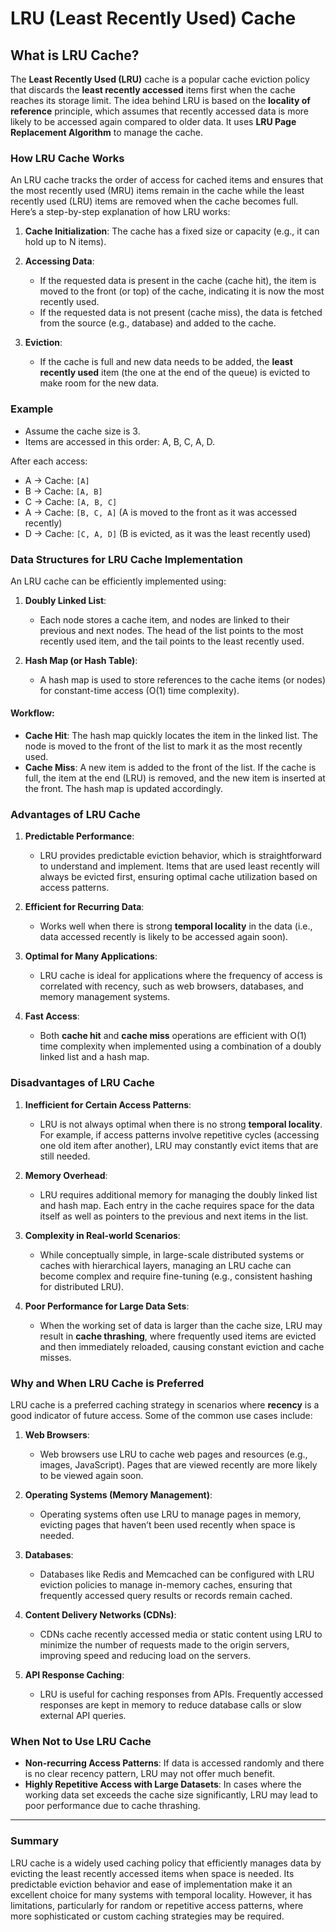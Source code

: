 # LRU (Least Recently Used) Cache

## What is LRU Cache?

The **Least Recently Used (LRU)** cache is a popular cache eviction policy that discards the **least recently accessed** items first when the cache reaches its storage limit. The idea behind LRU is based on the **locality of reference** principle, which assumes that recently accessed data is more likely to be accessed again compared to older data. It uses **LRU Page Replacement Algorithm** to manage the cache.

### How LRU Cache Works

An LRU cache tracks the order of access for cached items and ensures that the most recently used (MRU) items remain in the cache while the least recently used (LRU) items are removed when the cache becomes full. Here’s a step-by-step explanation of how LRU works:

1. **Cache Initialization**:
   The cache has a fixed size or capacity (e.g., it can hold up to N items).

2. **Accessing Data**:
    - If the requested data is present in the cache (cache hit), the item is moved to the front (or top) of the cache, indicating it is now the most recently used.
    - If the requested data is not present (cache miss), the data is fetched from the source (e.g., database) and added to the cache.

3. **Eviction**:
    - If the cache is full and new data needs to be added, the **least recently used** item (the one at the end of the queue) is evicted to make room for the new data.

### Example
- Assume the cache size is 3.
- Items are accessed in this order: A, B, C, A, D.

After each access:
- A -> Cache: `[A]`
- B -> Cache: `[A, B]`
- C -> Cache: `[A, B, C]`
- A -> Cache: `[B, C, A]` (A is moved to the front as it was accessed recently)
- D -> Cache: `[C, A, D]` (B is evicted, as it was the least recently used)

### Data Structures for LRU Cache Implementation

An LRU cache can be efficiently implemented using:
1. **Doubly Linked List**:
    - Each node stores a cache item, and nodes are linked to their previous and next nodes. The head of the list points to the most recently used item, and the tail points to the least recently used.

2. **Hash Map (or Hash Table)**:
    - A hash map is used to store references to the cache items (or nodes) for constant-time access (O(1) time complexity).

#### Workflow:
- **Cache Hit**: The hash map quickly locates the item in the linked list. The node is moved to the front of the list to mark it as the most recently used.
- **Cache Miss**: A new item is added to the front of the list. If the cache is full, the item at the end (LRU) is removed, and the new item is inserted at the front. The hash map is updated accordingly.

### Advantages of LRU Cache

1. **Predictable Performance**:
    - LRU provides predictable eviction behavior, which is straightforward to understand and implement. Items that are used least recently will always be evicted first, ensuring optimal cache utilization based on access patterns.

2. **Efficient for Recurring Data**:
    - Works well when there is strong **temporal locality** in the data (i.e., data accessed recently is likely to be accessed again soon).

3. **Optimal for Many Applications**:
    - LRU cache is ideal for applications where the frequency of access is correlated with recency, such as web browsers, databases, and memory management systems.

4. **Fast Access**:
    - Both **cache hit** and **cache miss** operations are efficient with O(1) time complexity when implemented using a combination of a doubly linked list and a hash map.

### Disadvantages of LRU Cache

1. **Inefficient for Certain Access Patterns**:
    - LRU is not always optimal when there is no strong **temporal locality**. For example, if access patterns involve repetitive cycles (accessing one old item after another), LRU may constantly evict items that are still needed.

2. **Memory Overhead**:
    - LRU requires additional memory for managing the doubly linked list and hash map. Each entry in the cache requires space for the data itself as well as pointers to the previous and next items in the list.

3. **Complexity in Real-world Scenarios**:
    - While conceptually simple, in large-scale distributed systems or caches with hierarchical layers, managing an LRU cache can become complex and require fine-tuning (e.g., consistent hashing for distributed LRU).

4. **Poor Performance for Large Data Sets**:
    - When the working set of data is larger than the cache size, LRU may result in **cache thrashing**, where frequently used items are evicted and then immediately reloaded, causing constant eviction and cache misses.

### Why and When LRU Cache is Preferred

LRU cache is a preferred caching strategy in scenarios where **recency** is a good indicator of future access. Some of the common use cases include:

1. **Web Browsers**:
    - Web browsers use LRU to cache web pages and resources (e.g., images, JavaScript). Pages that are viewed recently are more likely to be viewed again soon.

2. **Operating Systems (Memory Management)**:
    - Operating systems often use LRU to manage pages in memory, evicting pages that haven’t been used recently when space is needed.

3. **Databases**:
    - Databases like Redis and Memcached can be configured with LRU eviction policies to manage in-memory caches, ensuring that frequently accessed query results or records remain cached.

4. **Content Delivery Networks (CDNs)**:
    - CDNs cache recently accessed media or static content using LRU to minimize the number of requests made to the origin servers, improving speed and reducing load on the servers.

5. **API Response Caching**:
    - LRU is useful for caching responses from APIs. Frequently accessed responses are kept in memory to reduce database calls or slow external API queries.

### When Not to Use LRU Cache
- **Non-recurring Access Patterns**: If data is accessed randomly and there is no clear recency pattern, LRU may not offer much benefit.
- **Highly Repetitive Access with Large Datasets**: In cases where the working data set exceeds the cache size significantly, LRU may lead to poor performance due to cache thrashing.

---

### Summary
LRU cache is a widely used caching policy that efficiently manages data by evicting the least recently accessed items when space is needed. Its predictable eviction behavior and ease of implementation make it an excellent choice for many systems with temporal locality. However, it has limitations, particularly for random or repetitive access patterns, where more sophisticated or custom caching strategies may be required.
